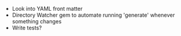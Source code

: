 - Look into YAML front matter
- Directory Watcher gem to automate running 'generate' whenever something changes
- Write tests?